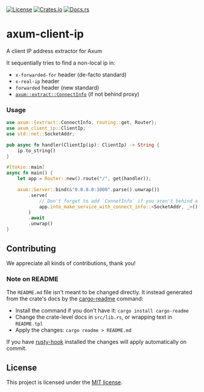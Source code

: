[![License](https://img.shields.io/crates/l/axum-client-ip.svg)](https://choosealicense.com/licenses/mit/)
[![Crates.io](https://img.shields.io/crates/v/axum-client-ip.svg)](https://crates.io/crates/axum-client-ip)
[![Docs.rs](https://docs.rs/axum-client-ip/badge.svg)](https://docs.rs/axum-client-ip)

# axum-client-ip

A client IP address extractor for Axum

It sequentially tries to find a non-local ip in:

- `x-forwarded-for` header (de-facto standard)
- `x-real-ip` header
- `forwarded` header (new standard)
- [`axum::extract::ConnectInfo`][connect-info] (if not behind proxy)

### Usage

```rust
use axum::{extract::ConnectInfo, routing::get, Router};
use axum_client_ip::ClientIp;
use std::net::SocketAddr;

pub async fn handler(ClientIp(ip): ClientIp) -> String {
    ip.to_string()
}

#[tokio::main]
async fn main() {
    let app = Router::new().route("/", get(handler));

    axum::Server::bind(&"0.0.0.0:3000".parse().unwrap())
        .serve(
            // Don't forget to add `ConnetInfo` if you aren't behind a proxy
            app.into_make_service_with_connect_info::<SocketAddr, _>()
        )
        .await
        .unwrap()
}
```

[connect-info]: https://docs.rs/axum/latest/axum/extract/struct.ConnectInfo.html

## Contributing

We appreciate all kinds of contributions, thank you!

### Note on README

The `README.md` file isn't meant to be changed directly. It instead generated from the crate's docs
by the [cargo-readme] command:

* Install the command if you don't have it: `cargo install cargo-readme`
* Change the crate-level docs in `src/lib.rs`, or wrapping text in `README.tpl`
* Apply the changes: `cargo readme > README.md`

If you have [rusty-hook] installed the changes will apply automatically on commit.

## License

This project is licensed under the [MIT license](LICENSE).

[cargo-readme]: https://github.com/livioribeiro/cargo-readme
[rusty-hook]: https://github.com/swellaby/rusty-hook
